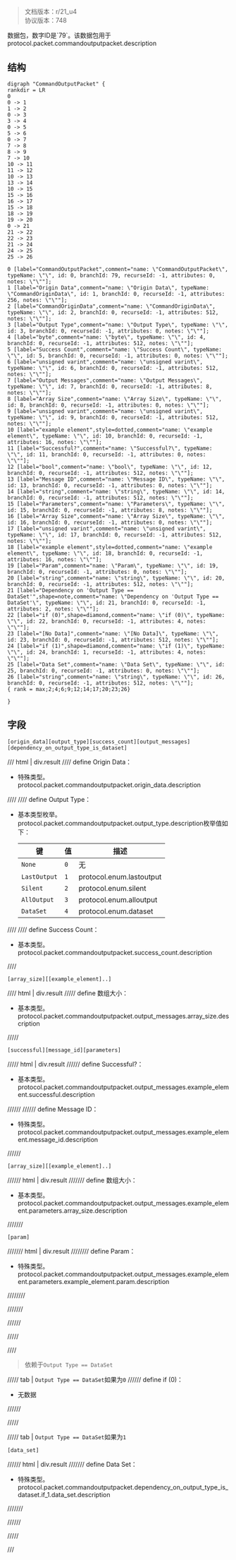 # <!-- md:samp CommandOutputPacket -->

> 文档版本：r/21_u4<br/>协议版本：748

<!-- md:samp CommandOutputPacket -->数据包，数字ID是`79`。该数据包用于protocol.packet.commandoutputpacket.description

## 结构

```viz
digraph "CommandOutputPacket" {
rankdir = LR
0
0 -> 1
1 -> 2
0 -> 3
3 -> 4
0 -> 5
5 -> 6
0 -> 7
7 -> 8
8 -> 9
7 -> 10
10 -> 11
11 -> 12
10 -> 13
13 -> 14
10 -> 15
15 -> 16
16 -> 17
15 -> 18
18 -> 19
19 -> 20
0 -> 21
21 -> 22
22 -> 23
21 -> 24
24 -> 25
25 -> 26

0 [label="CommandOutputPacket",comment="name: \"CommandOutputPacket\", typeName: \"\", id: 0, branchId: 79, recurseId: -1, attributes: 0, notes: \"\""];
1 [label="Origin Data",comment="name: \"Origin Data\", typeName: \"CommandOriginData\", id: 1, branchId: 0, recurseId: -1, attributes: 256, notes: \"\""];
2 [label="CommandOriginData",comment="name: \"CommandOriginData\", typeName: \"\", id: 2, branchId: 0, recurseId: -1, attributes: 512, notes: \"\""];
3 [label="Output Type",comment="name: \"Output Type\", typeName: \"\", id: 3, branchId: 0, recurseId: -1, attributes: 0, notes: \"\""];
4 [label="byte",comment="name: \"byte\", typeName: \"\", id: 4, branchId: 0, recurseId: -1, attributes: 512, notes: \"\""];
5 [label="Success Count",comment="name: \"Success Count\", typeName: \"\", id: 5, branchId: 0, recurseId: -1, attributes: 0, notes: \"\""];
6 [label="unsigned varint",comment="name: \"unsigned varint\", typeName: \"\", id: 6, branchId: 0, recurseId: -1, attributes: 512, notes: \"\""];
7 [label="Output Messages",comment="name: \"Output Messages\", typeName: \"\", id: 7, branchId: 0, recurseId: -1, attributes: 8, notes: \"\""];
8 [label="Array Size",comment="name: \"Array Size\", typeName: \"\", id: 8, branchId: 0, recurseId: -1, attributes: 0, notes: \"\""];
9 [label="unsigned varint",comment="name: \"unsigned varint\", typeName: \"\", id: 9, branchId: 0, recurseId: -1, attributes: 512, notes: \"\""];
10 [label="example element",style=dotted,comment="name: \"example element\", typeName: \"\", id: 10, branchId: 0, recurseId: -1, attributes: 16, notes: \"\""];
11 [label="Successful?",comment="name: \"Successful?\", typeName: \"\", id: 11, branchId: 0, recurseId: -1, attributes: 0, notes: \"\""];
12 [label="bool",comment="name: \"bool\", typeName: \"\", id: 12, branchId: 0, recurseId: -1, attributes: 512, notes: \"\""];
13 [label="Message ID",comment="name: \"Message ID\", typeName: \"\", id: 13, branchId: 0, recurseId: -1, attributes: 0, notes: \"\""];
14 [label="string",comment="name: \"string\", typeName: \"\", id: 14, branchId: 0, recurseId: -1, attributes: 512, notes: \"\""];
15 [label="Parameters",comment="name: \"Parameters\", typeName: \"\", id: 15, branchId: 0, recurseId: -1, attributes: 8, notes: \"\""];
16 [label="Array Size",comment="name: \"Array Size\", typeName: \"\", id: 16, branchId: 0, recurseId: -1, attributes: 0, notes: \"\""];
17 [label="unsigned varint",comment="name: \"unsigned varint\", typeName: \"\", id: 17, branchId: 0, recurseId: -1, attributes: 512, notes: \"\""];
18 [label="example element",style=dotted,comment="name: \"example element\", typeName: \"\", id: 18, branchId: 0, recurseId: -1, attributes: 16, notes: \"\""];
19 [label="Param",comment="name: \"Param\", typeName: \"\", id: 19, branchId: 0, recurseId: -1, attributes: 0, notes: \"\""];
20 [label="string",comment="name: \"string\", typeName: \"\", id: 20, branchId: 0, recurseId: -1, attributes: 512, notes: \"\""];
21 [label="Dependency on 'Output Type == DataSet'",shape=note,comment="name: \"Dependency on 'Output Type == DataSet'\", typeName: \"\", id: 21, branchId: 0, recurseId: -1, attributes: 2, notes: \"\""];
22 [label="if (0)",shape=diamond,comment="name: \"if (0)\", typeName: \"\", id: 22, branchId: 0, recurseId: -1, attributes: 4, notes: \"\""];
23 [label="[No Data]",comment="name: \"[No Data]\", typeName: \"\", id: 23, branchId: 0, recurseId: -1, attributes: 512, notes: \"\""];
24 [label="if (1)",shape=diamond,comment="name: \"if (1)\", typeName: \"\", id: 24, branchId: 1, recurseId: -1, attributes: 4, notes: \"\""];
25 [label="Data Set",comment="name: \"Data Set\", typeName: \"\", id: 25, branchId: 0, recurseId: -1, attributes: 0, notes: \"\""];
26 [label="string",comment="name: \"string\", typeName: \"\", id: 26, branchId: 0, recurseId: -1, attributes: 512, notes: \"\""];
{ rank = max;2;4;6;9;12;14;17;20;23;26}

}

```

## 字段

```title='CommandOutputPacket'
[origin_data][output_type][success_count][output_messages][dependency_on_output_type_is_dataset]
```

/// html | div.result
//// define
Origin Data：[<!-- md:samp CommandOriginData -->](../types/commandorigindata.md)

- 特殊类型。protocol.packet.commandoutputpacket.origin_data.description


////
//// define
Output Type：<!-- md:samp byte -->

- 基本类型枚举。protocol.packet.commandoutputpacket.output_type.description枚举值如下：

  |键|值|描述|
  |---|---|---|
  |`None`|`0`|无|
  |`LastOutput`|`1`|protocol.enum.lastoutput|
  |`Silent`|`2`|protocol.enum.silent|
  |`AllOutput`|`3`|protocol.enum.alloutput|
  |`DataSet`|`4`|protocol.enum.dataset|



////
//// define
Success Count：<!-- md:samp unsigned varint -->

- 基本类型。protocol.packet.commandoutputpacket.success_count.description


////
```title='Output Messages'
[array_size][[example_element]..]
```

//// html | div.result
///// define
数组大小：<!-- md:samp unsigned varint -->

- 基本类型。protocol.packet.commandoutputpacket.output_messages.array_size.description


/////
```title='示例元素'
[successful][message_id][parameters]
```

///// html | div.result
////// define
Successful?：<!-- md:samp bool -->

- 基本类型。protocol.packet.commandoutputpacket.output_messages.example_element.successful.description


//////
////// define
Message ID：[<!-- md:samp string -->](../types/string.md)

- 特殊类型。protocol.packet.commandoutputpacket.output_messages.example_element.message_id.description


//////
```title='Parameters'
[array_size][[example_element]..]
```

////// html | div.result
/////// define
数组大小：<!-- md:samp unsigned varint -->

- 基本类型。protocol.packet.commandoutputpacket.output_messages.example_element.parameters.array_size.description


///////
```title='示例元素'
[param]
```

/////// html | div.result
//////// define
Param：[<!-- md:samp string -->](../types/string.md)

- 特殊类型。protocol.packet.commandoutputpacket.output_messages.example_element.parameters.example_element.param.description


////////

///////

//////

/////

////
> 依赖于`Output Type == DataSet`

///// tab | `Output Type == DataSet`如果为`0`
////// define
if (0)：<!-- md:samp [No Data] -->

- 无数据


//////

/////

///// tab | `Output Type == DataSet`如果为`1`
```title='if (1)'
[data_set]
```

////// html | div.result
/////// define
Data Set：[<!-- md:samp string -->](../types/string.md)

- 特殊类型。protocol.packet.commandoutputpacket.dependency_on_output_type_is_dataset.if_1.data_set.description


///////

//////

/////

///

